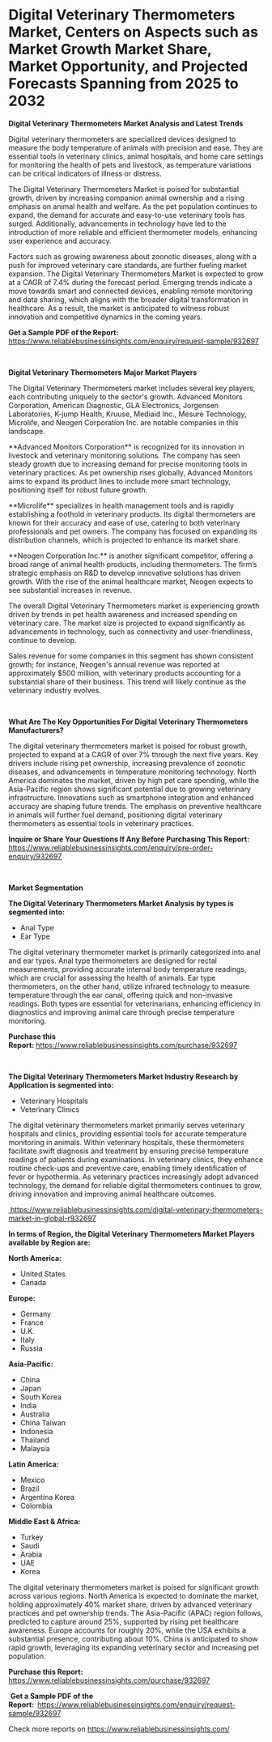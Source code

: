 <p><h1>Digital Veterinary Thermometers Market, Centers on Aspects such as Market Growth Market Share, Market Opportunity, and Projected Forecasts Spanning from 2025 to 2032</h1></p><p><strong>Digital Veterinary Thermometers Market Analysis and Latest Trends</strong></p>
<p><p>Digital veterinary thermometers are specialized devices designed to measure the body temperature of animals with precision and ease. They are essential tools in veterinary clinics, animal hospitals, and home care settings for monitoring the health of pets and livestock, as temperature variations can be critical indicators of illness or distress.</p><p>The Digital Veterinary Thermometers Market is poised for substantial growth, driven by increasing companion animal ownership and a rising emphasis on animal health and welfare. As the pet population continues to expand, the demand for accurate and easy-to-use veterinary tools has surged. Additionally, advancements in technology have led to the introduction of more reliable and efficient thermometer models, enhancing user experience and accuracy.</p><p>Factors such as growing awareness about zoonotic diseases, along with a push for improved veterinary care standards, are further fueling market expansion. The Digital Veterinary Thermometers Market is expected to grow at a CAGR of 7.4% during the forecast period. Emerging trends indicate a move towards smart and connected devices, enabling remote monitoring and data sharing, which aligns with the broader digital transformation in healthcare. As a result, the market is anticipated to witness robust innovation and competitive dynamics in the coming years.</p></p>
<p><strong>Get a Sample PDF of the Report:&nbsp;</strong> <a href="https://www.reliablebusinessinsights.com/enquiry/request-sample/932697?utm_campaign=3039&utm_medium=2&utm_source=Github&utm_content=ia&utm_term=21032025&utm_id=digital-veterinary-thermometers">https://www.reliablebusinessinsights.com/enquiry/request-sample/932697</a></p>
<p>&nbsp;</p>
<p><strong>Digital Veterinary Thermometers Major Market Players</strong></p>
<p><p>The Digital Veterinary Thermometers market includes several key players, each contributing uniquely to the sector's growth. Advanced Monitors Corporation, American Diagnostic, GLA Electronics, Jorgensen Laboratories, K-jump Health, Kruuse, Mediaid Inc., Mesure Technology, Microlife, and Neogen Corporation Inc. are notable companies in this landscape.</p><p>**Advanced Monitors Corporation** is recognized for its innovation in livestock and veterinary monitoring solutions. The company has seen steady growth due to increasing demand for precise monitoring tools in veterinary practices. As pet ownership rises globally, Advanced Monitors aims to expand its product lines to include more smart technology, positioning itself for robust future growth.</p><p>**Microlife** specializes in health management tools and is rapidly establishing a foothold in veterinary products. Its digital thermometers are known for their accuracy and ease of use, catering to both veterinary professionals and pet owners. The company has focused on expanding its distribution channels, which is projected to enhance its market share.</p><p>**Neogen Corporation Inc.** is another significant competitor, offering a broad range of animal health products, including thermometers. The firm’s strategic emphasis on R&D to develop innovative solutions has driven growth. With the rise of the animal healthcare market, Neogen expects to see substantial increases in revenue.</p><p>The overall Digital Veterinary Thermometers market is experiencing growth driven by trends in pet health awareness and increased spending on veterinary care. The market size is projected to expand significantly as advancements in technology, such as connectivity and user-friendliness, continue to develop. </p><p>Sales revenue for some companies in this segment has shown consistent growth; for instance, Neogen's annual revenue was reported at approximately $500 million, with veterinary products accounting for a substantial share of their business. This trend will likely continue as the veterinary industry evolves.</p></p>
<p>&nbsp;</p>
<p><strong>What Are The Key Opportunities For Digital Veterinary Thermometers Manufacturers?</strong></p>
<p><p>The digital veterinary thermometers market is poised for robust growth, projected to expand at a CAGR of over 7% through the next five years. Key drivers include rising pet ownership, increasing prevalence of zoonotic diseases, and advancements in temperature monitoring technology. North America dominates the market, driven by high pet care spending, while the Asia-Pacific region shows significant potential due to growing veterinary infrastructure. Innovations such as smartphone integration and enhanced accuracy are shaping future trends. The emphasis on preventive healthcare in animals will further fuel demand, positioning digital veterinary thermometers as essential tools in veterinary practices.</p></p>
<p><strong>Inquire or Share Your Questions If Any Before Purchasing This Report:</strong> <a href="https://www.reliablebusinessinsights.com/enquiry/pre-order-enquiry/932697?utm_campaign=3039&utm_medium=2&utm_source=Github&utm_content=ia&utm_term=21032025&utm_id=digital-veterinary-thermometers">https://www.reliablebusinessinsights.com/enquiry/pre-order-enquiry/932697</a></p>
<p>&nbsp;</p>
<p><strong>Market Segmentation</strong></p>
<p><strong>The Digital Veterinary Thermometers Market Analysis by types is segmented into:</strong></p>
<p><ul><li>Anal Type</li><li>Ear Type</li></ul></p>
<p><p>The digital veterinary thermometer market is primarily categorized into anal and ear types. Anal type thermometers are designed for rectal measurements, providing accurate internal body temperature readings, which are crucial for assessing the health of animals. Ear type thermometers, on the other hand, utilize infrared technology to measure temperature through the ear canal, offering quick and non-invasive readings. Both types are essential for veterinarians, enhancing efficiency in diagnostics and improving animal care through precise temperature monitoring.</p></p>
<p><strong>Purchase this Report:&nbsp;</strong><a href="https://www.reliablebusinessinsights.com/purchase/932697?utm_campaign=3039&utm_medium=2&utm_source=Github&utm_content=ia&utm_term=21032025&utm_id=digital-veterinary-thermometers">https://www.reliablebusinessinsights.com/purchase/932697</a></p>
<p>&nbsp;</p>
<p><strong>The Digital Veterinary Thermometers Market Industry Research by Application is segmented into:</strong></p>
<p><ul><li>Veterinary Hospitals</li><li>Veterinary Clinics</li></ul></p>
<p><p>The digital veterinary thermometers market primarily serves veterinary hospitals and clinics, providing essential tools for accurate temperature monitoring in animals. Within veterinary hospitals, these thermometers facilitate swift diagnosis and treatment by ensuring precise temperature readings of patients during examinations. In veterinary clinics, they enhance routine check-ups and preventive care, enabling timely identification of fever or hypothermia. As veterinary practices increasingly adopt advanced technology, the demand for reliable digital thermometers continues to grow, driving innovation and improving animal healthcare outcomes.</p></p>
<p><a href="https://www.reliablebusinessinsights.com/digital-veterinary-thermometers-market-in-global-r932697?utm_campaign=3039&utm_medium=2&utm_source=Github&utm_content=ia&utm_term=21032025&utm_id=digital-veterinary-thermometers">&nbsp;https://www.reliablebusinessinsights.com/digital-veterinary-thermometers-market-in-global-r932697</a></p>
<p><strong>In terms of Region, the Digital Veterinary Thermometers Market Players available by Region are:</strong></p>
<p>
    <p> <strong> North America: </strong>
        <ul>
            <li>United States</li>
            <li>Canada</li>
        </ul>
        </p> 
    <p> <strong> Europe: </strong>
        <ul>
            <li>Germany</li>
            <li>France</li>
            <li>U.K.</li>
            <li>Italy</li>
            <li>Russia</li>
        </ul>
        </p> 
    <p> <strong> Asia-Pacific: </strong>
        <ul>
            <li>China</li>
            <li>Japan</li>
            <li>South Korea</li>
            <li>India</li>
            <li>Australia</li>
            <li>China Taiwan</li>
            <li>Indonesia</li>
            <li>Thailand</li>
            <li>Malaysia</li>
        </ul>
        </p> 
    <p> <strong> Latin America: </strong>
        <ul>
            <li>Mexico</li>
            <li>Brazil</li>
            <li>Argentina Korea</li>
            <li>Colombia</li>
        </ul>
        </p> 
    <p> <strong> Middle East & Africa: </strong>
        <ul>
            <li>Turkey</li>
            <li>Saudi</li>
            <li>Arabia</li>
            <li>UAE</li>
            <li>Korea</li>
        </ul>
    </p>
    </p>
<p><p>The digital veterinary thermometers market is poised for significant growth across various regions. North America is expected to dominate the market, holding approximately 40% market share, driven by advanced veterinary practices and pet ownership trends. The Asia-Pacific (APAC) region follows, predicted to capture around 25%, supported by rising pet healthcare awareness. Europe accounts for roughly 20%, while the USA exhibits a substantial presence, contributing about 10%. China is anticipated to show rapid growth, leveraging its expanding veterinary sector and increasing pet population.</p></p>
<p><strong>Purchase this Report: </strong><a href="https://www.reliablebusinessinsights.com/purchase/932697?utm_campaign=3039&utm_medium=2&utm_source=Github&utm_content=ia&utm_term=21032025&utm_id=digital-veterinary-thermometers">https://www.reliablebusinessinsights.com/purchase/932697</a></p>
<p>&nbsp;<strong>Get a Sample PDF of the Report:&nbsp;&nbsp;</strong><a href="https://www.reliablebusinessinsights.com/enquiry/request-sample/932697?utm_campaign=3039&utm_medium=2&utm_source=Github&utm_content=ia&utm_term=21032025&utm_id=digital-veterinary-thermometers">https://www.reliablebusinessinsights.com/enquiry/request-sample/932697</a></p>
<p><strong></strong></p>
<p>Check more reports on <a href="https://www.reliablebusinessinsights.com/?utm_campaign=3039&utm_medium=2&utm_source=Github&utm_content=ia&utm_term=21032025&utm_id=digital-veterinary-thermometers">https://www.reliablebusinessinsights.com/</a></p>